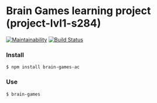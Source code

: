 # Brain Games learning project (project-lvl1-s284)

[![Maintainability](https://api.codeclimate.com/v1/badges/a99a88d28ad37a79dbf6/maintainability)](https://codeclimate.com/github/codeclimate/codeclimate/maintainability) [![Build Status](https://travis-ci.org/alexgitcher/project-lvl1-s284.svg?branch=master)](https://travis-ci.org/alexgitcher/project-lvl1-s284)

### Install

```
$ npm install brain-games-ac
```

### Use
```
$ brain-games
```

